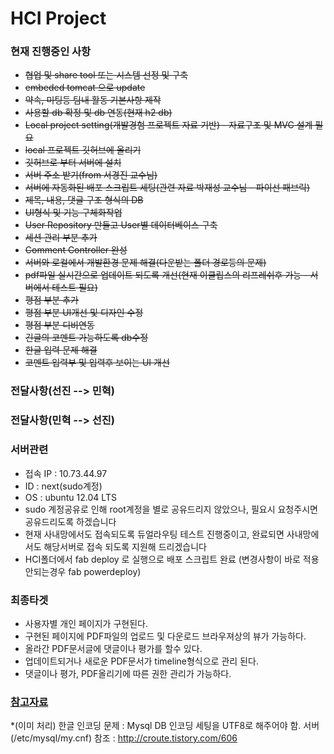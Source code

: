 HCI Project
===========

###  현재 진행중인 사항
* <del>협업 및 share tool 또는 시스템 선정 및 구축</del>
* <del>embeded tomcat 으로 update</del>
* <del>약속, 미팅등 팀내 활동 기본사항 제작</del>
* <del>사용할 db 확정 및 db 연동(현재 h2 db)</del>
* <del>Local project setting(개발경험 프로젝트 자료 기반) - 자료구조 및 MVC 설계 필요</del>
* <del>local 프로젝트 깃허브에 올리기</del>
* <del>깃허브로 부터 서버에 설치</del>
* <del>서버 주소 받기(from 서경진 교수님)</del>
* <del>서버에 자동화된 배포 스크립트 세팅(관련 자료 박재성 교수님 - 파이선 패브릭)</del>
* <del>제목, 내용, 댓글 구조 형식의 DB</del>
* <del>UI형식 및 기능 구체화작업</del>
* <del>User Repository 만들고 User별 데이터베이스 구축</del>
* <del>세션 관리 부분 추가</del>
* <del>Comment Controller 완성</del>
* <del>서버와 로컬에서 개발환경 문제 해결(다운받는 폴더 경로등의 문제)</del>
* <del>pdf파일 실시간으로 업데이트 되도록 개선(현재 이클립스의 리프레쉬후 가능 -  서버에서 테스트 필요)</del>
* <del>평점 부분 추가</del> 
* <del>평점 부분 UI개선 및 디자인 수정</del>
* <del>평점 부분 디비연동</del>
* <del>긴글의 코멘트 가능하도록 db수정</del>
* <del>한글 입력 문제 해결</del>
* <del>코멘트 입력부 및 입력후 보이는 UI 개선</del>

### 전달사항(선진 --> 민혁)

### 전달사항(민혁 --> 선진)

### 서버관련
* 접속 IP :  10.73.44.97
* ID : next(sudo계정)
* OS : ubuntu 12.04 LTS
* sudo 계정공유로 인해 root계정을 별로 공유드리지 않았으나, 필요시 요청주시면 공유드리도록 하겠습니다
* 현재 사내망에서도 접속되도록 듀얼라우팅 테스트 진행중이고, 완료되면 사내망에서도 해당서버로 접속 되도록 지원해 드리겠습니다
* HCI폴더에서 fab deploy 로 실행으로 배포 스크립트 완료 (변경사항이 바로 적용 안되는경우 fab powerdeploy)

### 최종타겟
* 사용자별 개인 페이지가 구현된다.
* 구현된 페이지에 PDF파일의 업로드 및 다운로드 브라우져상의 뷰가 가능하다.
* 올라간 PDF문서글에 댓글이나 평가를 할수 있다.
* 업데이트되거나 새로운 PDF문서가 timeline형식으로 관리 된다.
* 댓글이나 평가, PDF올리기에 따른 권한 관리가 가능하다.

### [참고자료](https://github.com/onlycesc/HCI_Project/wiki/참고자료)
*(이미 처리) 한글 인코딩 문제 : Mysql DB 인코딩 세팅을 UTF8로 해주어야 함. 서버(/etc/mysql/my.cnf) 참조 : http://croute.tistory.com/606


